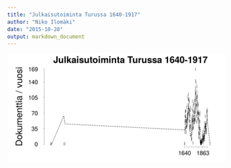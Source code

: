 ```yaml
---
title: "Julkaisutoiminta Turussa 1640-1917"
author: "Niko Ilomäki"
date: "2015-10-28"
output: markdown_document
---
```






![plot of chunk Turku](figure/Turku-1.png) 


